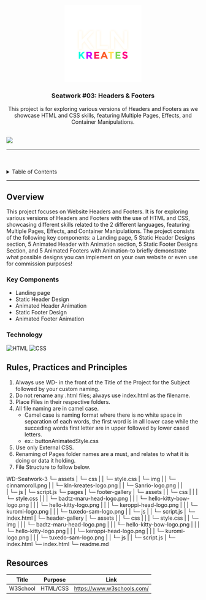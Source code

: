 <a name="readme-top">

<br/>

<br />
<div align="center">
  <a href="https://github.com/Pudgeeba">
  <!-- TODO: If you want to add logo or banner you can add it here -->
    <img src="./assets/img/kln-kreates-logo.png" alt="Kln Kreates" width="200" height="200">
  </a>
<!-- TODO: Change Title to the name of the title of your Project -->
  <h3 align="center">Seatwork #03: Headers & Footers</h3>
</div>
<!-- TODO: Make a short description -->
<div align="center">
  This project is for exploring various versions of Headers and Footers as we showcase HTML and CSS skills, featuring Multiple Pages, Effects, and Container Manipulations.
</div>

<br />

<!-- TODO: Change the zyx-0314 into your github username  -->
<!-- TODO: Change the WD-Template-Project into the same name of your folder -->
![](https://visit-counter.vercel.app/counter.png?page=zyx-0314/WD-Template-Project)

---

<br />
<br />

<!-- TODO: If you want to add more layers for your readme -->
<details>
  <summary>Table of Contents</summary>
  <ol>
    <li>
      <a href="#overview">Overview</a>
      <ol>
        <li>
          <a href="#key-components">Key Components</a>
        </li>
        <li>
          <a href="#technology">Technology</a>
        </li>
      </ol>
    </li>
    <li>
      <a href="#rule,-practices-and-principles">Rules, Practices and Principles</a>
    </li>
    <li>
      <a href="#resources">Resources</a>
    </li>
  </ol>
</details>

---

## Overview

<!-- TODO: To be changed -->
<!-- The following are just sample -->
This project focuses on Website Headers and Footers. It is for exploring various versions of Headers and Footers with the use of HTML and CSS, showcasing different skills related to the 2 different languages, featuring Multiple Pages, Effects, and Container Manipulations. The project consists of the following key components: a Landing page, 5 Static Header Designs section, 5 Animated Header with Animation section, 5 Static Footer Designs Section, and 5 Animated Footers with Animation-to briefly demonstrate what possible designs you can implement on your own website or even use for commission purposes!


### Key Components
<!-- TODO: List of Key Components -->
<!-- The following are just sample -->
- Landing page
- Static Header Design
- Animated Header Animation
- Static Footer Design
- Animated Footer Animation

### Technology
<!-- TODO: List of Technology Used -->
![HTML](https://img.shields.io/badge/HTML-E34F26?style=for-the-badge&logo=html5&logoColor=white)
![CSS](https://img.shields.io/badge/CSS-1572B6?style=for-the-badge&logo=css3&logoColor=white)

## Rules, Practices and Principles
1. Always use WD- in the front of the Title of the Project for the Subject followed by your custom naming.
2. Do not rename any .html files; always use index.html as the filename.
3. Place Files in their respective folders.
4. All file naming are in camel case.
   - Camel case is naming format where there is no white space in separation of each words, the first word is in all lower case while the succeding words first letter are in upper followed by lower cased letters.
   - ex.: buttonAnimatedStyle.css
5. Use only External CSS.
6. Renaming of Pages folder names are a must, and relates to what it is doing or data it holding.
7. File Structure to follow below.

WD-Seatwork-3
└─ assets
|   └─ css
|   |   └─ style.css
|   └─ img
|   |   └─ cinnamoroll.png
|   |   └─ kln-kreates-logo.png
|   |   └─ Sanrio-logo.png
|   |   
|   └─ js
|       └─ script.js
└─ pages
|  └─ footer-gallery
|     └─ assets
|     |  └─ css
|     |  |  └─ style.css
|     |  |  └─ badtz-maru-head-logo.png
|     |  |  └─ hello-kitty-bow-logo.png
|     |  |  └─ hello-kitty-logo.png
|     |  |  └─ keroppi-head-logo.png
|     |  |  └─ kuromi-logo.png
|     |  |  └─ tuxedo-sam-logo.png
|     |  └─ js
|     |     └─ script.js
|     └─ index.html
|  └─ header-gallery
|     └─ assets
|     |  └─ css
|     |  |  └─ style.css
|     |  └─ img
|     |  |  └─ badtz-maru-head-logo.png
|     |  |  └─ hello-kitty-bow-logo.png
|     |  |  └─ hello-kitty-logo.png
|     |  |  └─ keroppi-head-logo.png
|     |  |  └─ kuromi-logo.png
|     |  |  └─ tuxedo-sam-logo.png
|     |  └─ js
|     |     └─ script.js
|     └─ index.html
└─ index.html
└─ readme.md

## Resources

<!-- TODO: Add References -->
| Title | Purpose | Link |
|-|-|-|
| W3School | HTML/CSS | https://www.w3schools.com/ |
